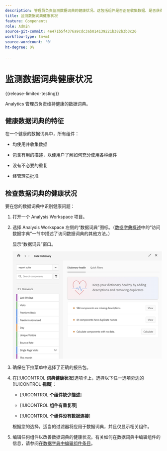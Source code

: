 ```yaml
---
description: 管理员负责监测数据词典的健康状况。这包括组件是否正在收集数据、是否获得批准、是否包含描述以及是否没有重复。
title: 监测数据词典健康状况
feature: Components
role: Admin
source-git-commit: 4e471b5f4376a9cdc3ab014139221b382b3b3c26
workflow-type: tm+mt
source-wordcount: '0'
ht-degree: 0%

---
```


# 监测数据词典健康状况

{{release-limited-testing}}

Analytics 管理员负责维持健康的数据词典。

## 健康数据词典的特征

在一个健康的数据词典中，所有组件：

* 均使用并收集数据

* 包含有用的描述，以便用户了解如何充分使用各种组件

* 没有不必要的重复

* 经管理员批准

## 检查数据词典的健康状况

要在您的数据词典中识别健康问题：

1. 打开一个 Analysis Workspace 项目。

1. 选择 Analysis Workspace 左侧的“数据词典”图标。（[数据字典概述](/help/analyze/analysis-workspace/components/data-dictionary/data-dictionary-overview.md)中的“访问数据字典”一节中描述了访问数据词典的其他方法。）

   显示“数据词典”窗口。

   ![数据词典管理员视图](assets/data-dictionary-admin.png)

1. 确保在下拉菜单中选择了正确的报告包。

1. 在&#x200B;[!UICONTROL **词典健康状况**]&#x200B;选项卡上，选择以下任一选项旁边的&#x200B;[!UICONTROL **视图**]：

   * [!UICONTROL **个组件缺少描述**]

   * [!UICONTROL **组件有重复项**]

   * [!UICONTROL **个组件没有数据连接**]

   根据您的选择，适当的过滤器将应用于数据词典，并且仅显示相关组件。

1. 编辑任何组件以改善数据词典的健康状况。有关如何在数据词典中编辑组件的信息，请参阅[在数据字典中编辑组件条目](/help/analyze/analysis-workspace/components/data-dictionary/edit-entries-data-dictionary.md)。